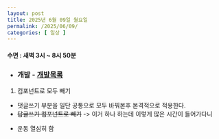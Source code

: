 ```yaml
---
layout: post
title: 2025년 6월 09일 월요일
permalink: /2025/06/09/
categories: [ 일상 ]
---
```

#### 수면 : 새벽 3시 ~ 8시 50분
* ### 개발 - [개발목록](../05/2025-05-31-앞으로-개발할-목록.md)

1. 컴포넌트로 모두 빼기
- 댓글쓰기 부분을 일단 공통으로 모두 바꿔본후 본격적으로 적용한다.
- ~~답글쓰기 컴포넌트로 빼기~~ -> 이거 하나 하는데 이렇게 많은 시간이 들어가다니
* 운동 열심히 함